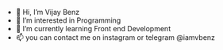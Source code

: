 - 👋 Hi, I’m Vijay Benz
- 👀 I’m interested in Programming
- 🌱 I’m currently learning Front end Development
- 📫 you can contact me on instagram or telegram @iamvbenz

